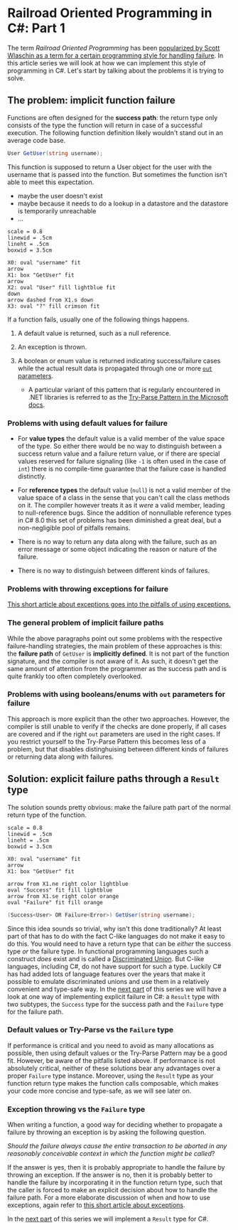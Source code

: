 Railroad Oriented Programming in C#: Part 1
===========================================

The term _Railroad Oriented Programming_ has been [popularized by Scott Wlaschin as a term for a certain programming style for handling failure](https://fsharpforfunandprofit.com/rop/).
In this article series we will look at how we can implement this style of programming in C#.
Let's start by talking about the problems it is trying to solve.

## The problem: implicit function failure

Functions are often designed for the **success path**: the return type only consists of the type the function will return in case of a successful execution.
The following function definition likely wouldn't stand out in an average code base.

~~~~cs
User GetUser(string username);
~~~~

This function is supposed to return a User object for the user with the username that is passed into the function.
But sometimes the function isn't able to meet this expectation.

- maybe the user doesn't exist
- maybe because it needs to do a lookup in a datastore and the datastore is temporarily unreachable
- ...

~~~~pikchr
scale = 0.8
linewid = .5cm
lineht = .5cm
boxwid = 3.5cm

X0: oval "username" fit
arrow
X1: box "GetUser" fit
arrow 
X2: oval "User" fill lightblue fit
down
arrow dashed from X1.s down
X3: oval "?" fill crimson fit
~~~~

If a function fails, usually one of the following things happens.

1. A default value is returned, such as a null reference.

2. An exception is thrown.

3. A boolean or enum value is returned indicating success/failure cases while the actual result data is propagated through one or more [`out` parameters](https://docs.microsoft.com/en-us/dotnet/csharp/language-reference/keywords/out-parameter-modifier).
    * A particular variant of this pattern that is regularly encountered in .NET libraries is referred to as the [Try-Parse Pattern in the Microsoft docs](https://docs.microsoft.com/en-us/dotnet/standard/design-guidelines/exceptions-and-performance#try-parse-pattern).


### Problems with using default values for failure
- For **value types** the default value is a valid member of the value space of the type. So either there would be no way to distinguish between a success return value and a failure return value, or if there are special values reserved for failure signaling (like `-1` is often used in the case of `int`) there is no compile-time guarantee that the failure case is handled distinctly.

- For **reference types** the default value (`null`) is not a valid member of the value space of a class in the sense that you can't call the class methods on it. The compiler however treats it as it _were_ a valid member, leading to null-reference bugs. Since the addition of nonnullable reference types in C# 8.0 this set of problems has been diminished a great deal, but a non-negligible pool of pitfalls remains.

- There is no way to return any data along with the failure, such as an error message or some object indicating the reason or nature of the failure.

- There is no way to distinguish between different kinds of failures.

### Problems with throwing exceptions for failure
[This short article about exceptions goes into the pitfalls of using exceptions.](/?page=exceptions-cs)

### The general problem of implicit failure paths
While the above paragraphs point out some problems with the respective failure-handling strategies, the main problem of these approaches is this: the **failure path** of `GetUser` is **implicitly defined**.
It is not part of the function signature, and the compiler is not aware of it.
As such, it doesn't get the same amount of attention from the programmer as the success path and is quite frankly too often completely overlooked.

### Problems with using booleans/enums with `out` parameters for failure
This approach is more explicit than the other two approaches. 
However, the compiler is still unable to verify if the checks are done properly, if all cases are covered and if the right `out` parameters are used in the right cases.
If you restrict yourself to the Try-Parse Pattern this becomes less of a problem, but that disables distinghuising between different kinds of failures or returning data along with failures.

## Solution: explicit failure paths through a `Result` type
The solution sounds pretty obvious: make the failure path part of the normal return type of the function.

~~~~pikchr
scale = 0.8
linewid = .5cm
lineht = .5cm
boxwid = 3.5cm

X0: oval "username" fit
arrow
X1: box "GetUser" fit

arrow from X1.ne right color lightblue
oval "Success" fit fill lightblue
arrow from X1.se right color orange
oval "Failure" fit fill orange
~~~~

~~~~cs
(Success<User> OR Failure<Error>) GetUser(string username);
~~~~

Since this idea sounds so trivial, why isn't this done traditionally?
At least part of that has to do with the fact C-like languages do not make it easy to do this.
You would need to have a return type that can be _either_ the success type _or_ the failure type.
In functional programming languages such a construct _does_ exist and is called a [Discriminated Union](https://en.wikipedia.org/wiki/Tagged_union).
But C-like languages, including C#, do not have support for such a type.
Luckily C# has had added lots of language features over the years that make it possible to emulate discriminated unions and use them in a relatively convenient and type-safe way.
In the [next part](/?page=rop-cs-2) of this series we will have a look at one way of implementing explicit failure in C#: a `Result` type with two subtypes, the `Success` type for the success path and the `Failure` type for the failure path.

### Default values or Try-Parse vs the `Failure` type
If performance is critical and you need to avoid as many allocations as possible, then using default values or the Try-Parse Pattern may be a good fit.
However, be aware of the pitfalls listed above.
If performance is not absolutely critical, neither of these solutions bear any advantages over a proper `Failure` type instance.
Moreover, using the `Result` type as your function return type makes the function calls composable, which makes your code more concise and type-safe, as we will see later on.

### Exception throwing vs the `Failure` type
When writing a function, a good way for deciding whether to propagate a failure by throwing an exception is by asking the following question.

_Should the failure always cause the entire transaction to be aborted in any reasonably conceivable context in which the function might be called_?

If the answer is yes, then it is probably appropriate to handle the failure by throwing an exception.
If the answer is no, then it is probably better to handle the failure by incorporating it in the function return type, such that the caller is forced to make an explicit decision about how to handle the failure path.
For a more elaborate discussion of when and how to use exceptions, again refer to [this short article about exceptions](/?page=exceptions-cs).

In the [next part](/?page=rop-cs-2) of this series we will implement a `Result` type for C#.


